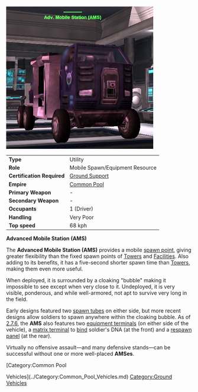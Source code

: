 ![](../images/AMS.jpg "AMS.jpg")

|                            |                                                       |
| -------------------------- | ----------------------------------------------------- |
| **Type**                   | Utility                                               |
| **Role**                   | Mobile Spawn/Equipment Resource                       |
| **Certification Required** | [Ground Support](../certifications/Ground_Support.md) |
| **Empire**                 | [Common Pool](../terminology/Common_Pool.md)          |
| **Primary Weapon**         | \-                                                    |
| **Secondary Weapon**       | \-                                                    |
| **Occupants**              | 1 (Driver)                                            |
| **Handling**               | Very Poor                                             |
| **Top speed**              | 68 kph                                                |

**Advanced Mobile Station (AMS)**

The **Advanced Mobile Station (AMS)** provides a mobile
[spawn point](spawn_point.md), giving greater flexibility than the fixed spawn
points of [Towers](../locations/Towers.md) and
[Facilities](../locations/Facilities.md). Also adding to its benefits, it has a
five-second shorter spawn time than [Towers](../locations/Towers.md), making
them even more useful.

When deployed, it is surrounded by a cloaking "bubble" making it impossible to
see except when very close to it. Undeployed, it is very visible, ponderous, and
while well-armored, not apt to survive very long in the field.

Early designs featured two [spawn tubes](../items/Respawn_Tube.md) on either
side, but more recent designs allow soldiers to spawn anywhere within the
cloaking bubble. As of [2.7.6](../patches/2.7.6.md), the **AMS** also features
two [equipment terminals](equipment_terminal.md) (on either side of the
vehicle), a [matrix terminal](../items/Matrix_Panel.md) to [bind](Bind.md)
soldier's DNA (at the front) and a [respawn panel](respawn_panel.md) (at the
rear).

Virtually no offensive assault—and many defensive stands—can be successful
without one or more well-placed **AMSes**.

<!--[Category:Game Items](../Category:Game_Items.md)-->
<!--[Category:Vehicles](../Category:Vehicles.md)--> [Category:Common Pool

Vehicles](../Category:Common_Pool_Vehicles.md)
[Category:Ground Vehicles](../Category:Ground_Vehicles.md)
